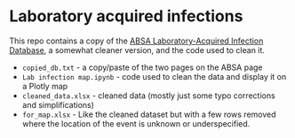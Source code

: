 # Laboratory acquired infections
This repo contains a copy of the [ABSA Laboratory-Acquired Infection Database](https://my.absa.org/LAI), a somewhat cleaner version, and the code used to clean it.

* `copied_db.txt` - a copy/paste of the two pages on the ABSA page
* `Lab infection map.ipynb` - code used to clean the data and display it on a Plotly map
* `cleaned_data.xlsx` - cleaned data (mostly just some typo corrections and simplifications)
* `for_map.xlsx` - Like the cleaned dataset but with a few rows removed where the location of the event is unknown or underspecified.
